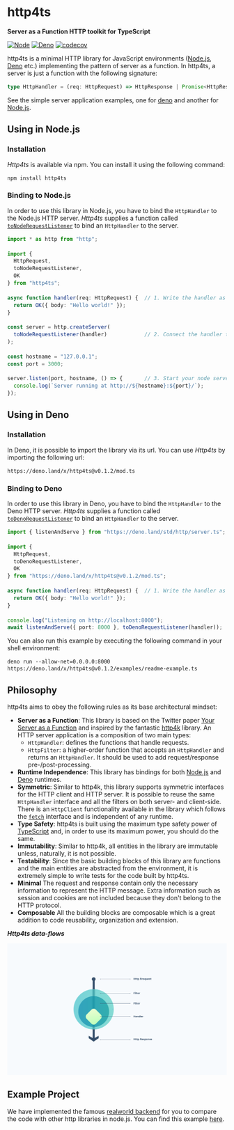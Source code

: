 # http4ts

**Server as a Function HTTP toolkit for TypeScript**

[![Node](https://github.com/http4ts/http4ts/workflows/Node/badge.svg)](https://github.com/http4ts/http4ts/actions?query=workflow%3ANode)
[![Deno](https://github.com/http4ts/http4ts/workflows/Deno/badge.svg)](https://github.com/http4ts/http4ts/actions?query=workflow%3ADeno)
[![codecov](https://codecov.io/gh/http4ts/http4ts/branch/master/graph/badge.svg)](https://codecov.io/gh/http4ts/http4ts)

http4ts is a minimal HTTP library for JavaScript environments ([Node.js](https://nodejs.org), [Deno](https://Deno.land/) etc.) implementing the pattern of server as a function. In http4ts, a server is just a function with the following signature:

```ts
type HttpHandler = (req: HttpRequest) => HttpResponse | Promise<HttpResponse>;
```

See the simple server application examples, one for [deno](https://github.com/http4ts/http4ts/tree/master/src/deno/examples) and another for [Node.js](https://github.com/http4ts/http4ts/tree/master/src/node/examples).

## Using in Node.js

### Installation

_Http4ts_ is available via npm. You can install it using the following command:

```
npm install http4ts
```

### Binding to Node.js

In order to use this library in Node.js, you have to bind the `HttpHandler` to the Node.js HTTP server. _Http4ts_ supplies a function called [`toNodeRequestListener`](https://github.com/http4ts/http4ts/blob/master/src/node/server.ts) to bind an `HttpHandler` to the server.

```ts
import * as http from "http";

import {
  HttpRequest,
  toNodeRequestListener,
  OK
} from "http4ts";

async function handler(req: HttpRequest) {  // 1. Write the handler as a function that returns response
  return OK({ body: "Hello world!" });
}

const server = http.createServer(
  toNodeRequestListener(handler)            // 2. Connect the handler to the node.js server
);

const hostname = "127.0.0.1";
const port = 3000;

server.listen(port, hostname, () => {       // 3. Start your node server as you were before
  console.log(`Server running at http://${hostname}:${port}/`);
});
```

## Using in Deno

### Installation

In Deno, it is possible to import the library via its url. You can use _Http4ts_ by importing the following url:

```
https://deno.land/x/http4ts@v0.1.2/mod.ts
```

### Binding to Deno

In order to use this library in Deno, you have to bind the `HttpHandler` to the Deno HTTP server. _Http4ts_ supplies a function called [`toDenoRequestListener`](https://github.com/http4ts/http4ts/blob/master/src/deno/server.ts) to bind an `HttpHandler` to the server.

```ts
import { listenAndServe } from "https://deno.land/std/http/server.ts";

import {
  HttpRequest,
  toDenoRequestListener,
  OK
} from "https://deno.land/x/http4ts@v0.1.2/mod.ts";

async function handler(req: HttpRequest) {  // 1. Write the handler as a function that returns response
  return OK({ body: "Hello world!" });
}

console.log("Listening on http://localhost:8000");
await listenAndServe({ port: 8000 }, toDenoRequestListener(handler));
```

You can also run this example by executing the following command in your shell environment:

```
deno run --allow-net=0.0.0.0:8000 https://deno.land/x/http4ts@v0.1.2/examples/readme-example.ts
```

## Philosophy

http4ts aims to obey the following rules as its base architectural mindset:

- **Server as a Function**: This library is based on the Twitter paper [Your Server as a Function](https://monkey.org/~marius/funsrv.pdf) and inspired by the fantastic [http4k](https://github.com/http4k/http4k/) library. An HTTP server application is a composition of two main types:
  - `HttpHandler`: defines the functions that handle requests.
  - `HttpFilter`: a higher-order function that accepts an `HttpHandler` and returns an `HttpHandler`. It should be used to add request/response pre-/post-processing.
- **Runtime Independence**: This library has bindings for both [Node.js](https://nodejs.org/) and [Deno](https://deno.land/) runtimes.
- **Symmetric**: Similar to http4k, this library supports symmetric interfaces for the HTTP client and HTTP server. It is possible to reuse the same `HttpHandler` interface and all the filters on both server- and client-side. There is an `HttpClient` functionality available in the library which follows the [`fetch`](https://developer.mozilla.org/en-US/docs/Web/API/Fetch_API) interface and is independent of any runtime.
- **Type Safety**: http4ts is built using the maximum type safety power of [TypeScript](https://www.typescriptlang.org/) and, in order to use its maximum power, you should do the same.
- **Immutability**: Similar to http4k, all entities in the library are immutable unless, naturally, it is not possible.
- **Testability**: Since the basic building blocks of this library are functions and the main entities are abstracted from the environment, it is extremely simple to write tests for the code built by http4ts.
- **Minimal** The request and response contain only the necessary information to represent the HTTP message. Extra information such as session and cookies are not included because they don't belong to the HTTP protocol.
- **Composable** All the building blocks are composable which is a great addition to code reusability, organization and extension.

**_Http4ts data-flows_**

![Https Data Flows](https://raw.githubusercontent.com/http4ts/http4ts/master/doc/asset/diagram.png)

## Example Project

We have implemented the famous [realworld backend](https://github.com/gothinkster/realworld) for you to compare the code with other http libraries in node.js. You can find this example [here](https://github.com/http4ts/http4ts-realworld-example-app).
